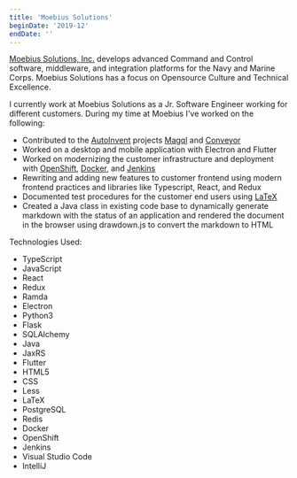 ```yaml
---
title: 'Moebius Solutions'
beginDate: '2019-12'
endDate: ''
---
```


[Moebius Solutions, Inc.](https://www.moesol.com/) develops advanced Command and Control software, middleware, and integration platforms for the
Navy and Marine Corps. Moebius Solutions has a focus on Opensource Culture and Technical Excellence.

I currently work at Moebius Solutions as a Jr. Software Engineer working for different customers. During my time at
Moebius I've worked on the following:

- Contributed to the [AutoInvent](https://github.com/autoinvent) projects [Magql](https://github.com/autoinvent/magql)
and [Conveyor](https://github.com/autoinvent/conveyor)
- Worked on a desktop and mobile application with Electron and Flutter
- Worked on modernizing the customer infrastructure and deployment with [OpenShift](https://www.redhat.com/en/technologies/cloud-computing/openshift),
[Docker](https://www.docker.com/), and [Jenkins](https://www.jenkins.io/)
- Rewriting and adding new features to customer frontend using modern frontend practices and libraries like Typescript,
React, and Redux
- Documented test procedures for the customer end users using [LaTeX](https://www.latex-project.org/)
- Created a Java class in existing code base to dynamically generate markdown with the status of an application and
rendered the document in the browser using drawdown.js to convert the markdown to HTML

Technologies Used:

- TypeScript
- JavaScript
- React
- Redux
- Ramda
- Electron
- Python3
- Flask
- SQLAlchemy
- Java
- JaxRS
- Flutter
- HTML5
- CSS
- Less
- LaTeX
- PostgreSQL
- Redis
- Docker
- OpenShift
- Jenkins
- Visual Studio Code
- IntelliJ